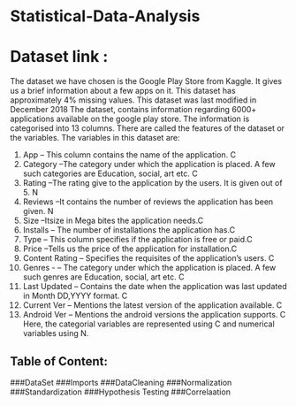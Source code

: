 # Statistical-Data-Analysis
# Dataset link :
 
The dataset we have chosen is the Google Play Store from Kaggle. It gives us a brief information about a few apps on it. This dataset has approximately 4% missing values. This dataset was last modified in December 2018
The dataset, contains information regarding 6000+ applications available on the google play store. The information is categorised into 13 columns. There are called the features of the dataset or the variables. The variables in this dataset are:
1.	App – This column contains the name of the application. C
2.	Category –The category under which the application is placed. A few such categories are Education, social, art etc. C
3.	Rating –The rating give to the application by the users. It is given out of 5. N
4.	Reviews –It contains the number of reviews the application has been given. N
5.	Size –Itsize in Mega bites the application needs.C
6.	Installs – The number of installations the application has.C
7.	Type – This column specifies if the application is free or paid.C
8.	Price –Tells us the price of the application for installation.C
9.	Content Rating – Specifies the requisites of the application’s users. C
 
10.	Genres - – The category under which the application is placed. A few such genres are Education, social, art etc. C
11.	Last Updated – Contains the date when the application was last updated in Month DD,YYYY format. C
12.	Current Ver – Mentions the latest version of the application available. C
13.	Android Ver – Mentions the android versions the application supports. C
Here, the categorial variables are represented using C and numerical variables using N.


## Table of Content:
###DataSet
###Imports
###DataCleaning
###Normalization
###Standardization
###Hypothesis Testing
###Correlaation
